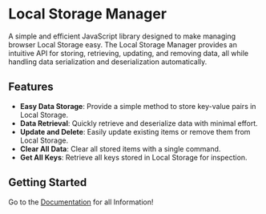 # Local Storage Manager

A simple and efficient JavaScript library designed to make managing browser Local Storage easy. The Local Storage Manager provides an intuitive API for storing, retrieving, updating, and removing data, all while handling data serialization and deserialization automatically.

## Features

- **Easy Data Storage**: Provide a simple method to store key-value pairs in Local Storage.
- **Data Retrieval**: Quickly retrieve and deserialize data with minimal effort.
- **Update and Delete**: Easily update existing items or remove them from Local Storage.
- **Clear All Data**: Clear all stored items with a single command.
- **Get All Keys**: Retrieve all keys stored in Local Storage for inspection.

## Getting Started

Go to the [Documentation](https://slimwiki.com/uxhlscsin/getting-started-0sgg7j8vti/untitledlocal-storage-manager-documentation-ekpjbs1gcw-uhzkdjsbqxqb) for all Information!
